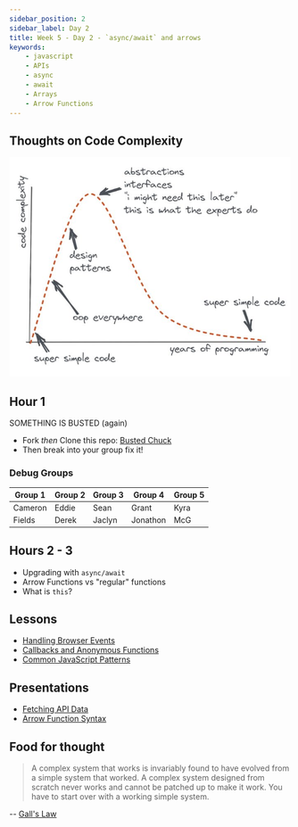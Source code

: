 ```yaml
---
sidebar_position: 2
sidebar_label: Day 2
title: Week 5 - Day 2 - `async/await` and arrows
keywords:
    - javascript
    - APIs
    - async
    - await
    - Arrays
    - Arrow Functions
---
```

<!-- markdownlint-disable no-trailing-punctuation -->

## Thoughts on Code Complexity

![Code Complexity](./img/code_complexity.jpg)

## Hour 1

SOMETHING IS BUSTED (again)

* Fork _then_ Clone this repo: [Busted Chuck](https://github.com/seanrreid/busted_chuck_norris)
* Then break into your group fix it!

### Debug Groups

| Group 1 | Group 2 | Group 3 | Group 4 | Group 5 |
|---------|---------|---------|---------|---------|
| Cameron | Eddie   | Sean    | Grant   | Kyra    |
| Fields  | Derek   | Jaclyn  | Jonathon| McG     |

## Hours 2 - 3

* Upgrading with `async/await`
* Arrow Functions vs "regular" functions
* What is `this`?

## Lessons

* [Handling Browser Events](/docs/lessons/handling-user-input/handling-browser-events/)
* [Callbacks and Anonymous Functions](/docs/lessons/solving-problems-using-code-js/callbacks/)
* [Common JavaScript Patterns](/docs/lessons/solving-problems-using-code-js/common-patterns/)

## Presentations

* [Fetching API Data](https://codesandbox.io/s/fetching-api-data-htwlxf)
* [Arrow Function Syntax](https://codesandbox.io/p/devbox/jscwm2)

## Food for thought

> A complex system that works is invariably found to have evolved from a simple system that worked. A complex system designed from scratch never works and cannot be patched up to make it work. You have to start over with a working simple system.

-- [Gall's Law](https://en.wikipedia.org/wiki/John_Gall_(author)#Galls_law)
